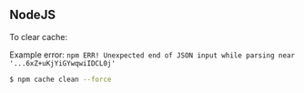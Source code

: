 ## NodeJS

To clear cache:

Example error: `npm ERR! Unexpected end of JSON input while parsing near '...6xZ+uKjYiGYwqwiIDCL0j'`

```bash
$ npm cache clean --force
```
